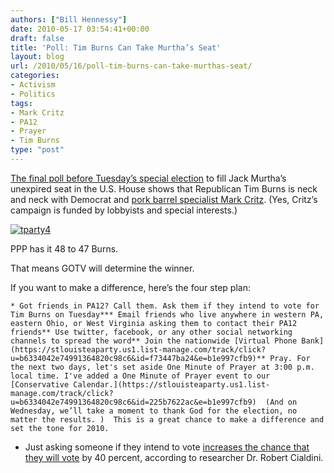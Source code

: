 ```yaml
---
authors: ["Bill Hennessy"]
date: 2010-05-17 03:54:41+00:00
draft: false
title: 'Poll: Tim Burns Can Take Murtha’s Seat'
layout: blog
url: /2010/05/16/poll-tim-burns-can-take-murthas-seat/
categories:
- Activism
- Politics
tags:
- Mark Critz
- PA12
- Prayer
- Tim Burns
type: "post"
---
```


[The final poll before Tuesday’s special election](https://publicpolicypolling.blogspot.com/2010/05/burns-critz-close.html) to fill Jack [](https://publicpolicypolling.blogspot.com/2010/05/burns-critz-close.html)Murtha’s unexpired seat in the U.S. House shows that Republican Tim Burns is neck and neck with Democrat and [pork barrel specialist Mark Critz](https://www.washingtonexaminer.com/opinion/blogs/beltway-confidential/earmark-lobbyists-contractors-put-their-money-on-dem-in-race-to-replace-murtha-92087929.html). (Yes, Critz’s campaign is funded by lobbyists and special interests.)

 

[![tparty4](https://hennessysview.com/wp-content/uploads/2010/05/tparty4.jpg)
](https://www.timburnsforcongress.com/index.php)

 

PPP has it 48 to 47 Burns. 

 

That means GOTV will determine the winner. 

 

If you want to make a difference, here’s the four step plan:

 

    * Got friends in PA12? Call them. Ask them if they intend to vote for Tim Burns on Tuesday*** Email friends who live anywhere in western PA, eastern Ohio, or West Virginia asking them to contact their PA12 friends** Use twitter, facebook, or any other social networking channels to spread the word** Join the nationwide [Virtual Phone Bank](https://stlouisteaparty.us1.list-manage.com/track/click?u=b6334042e74991364820c98c6&id=f73447ba24&e=b1e997cfb9)** Pray. For the next two days, let's set aside One Minute of Prayer at 3:00 p.m. local time. I've added a One Minute of Prayer event to our [Conservative Calendar.](https://stlouisteaparty.us1.list-manage.com/track/click?u=b6334042e74991364820c98c6&id=225b7622ac&e=b1e997cfb9)  (And on Wednesday, we’ll take a moment to thank God for the election, no matter the results. )  This is a great chance to make a difference and set the tone for 2010.  

* Just asking someone if they intend to vote [increases the chance that they will vote](https://influenceatwork.com/Media/RBC/E_Brand_principles.pdf) by 40 percent, according to researcher Dr. Robert Cialdini. 
